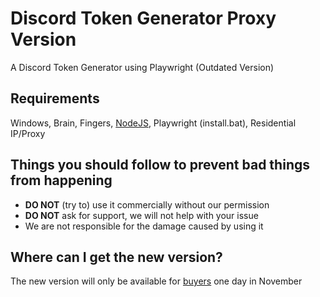 # Discord Token Generator Proxy Version
A Discord Token Generator using Playwright (Outdated Version)



## Requirements
Windows, Brain, Fingers, [NodeJS](https://nodejs.org/en/), Playwright (install.bat), Residential IP/Proxy

## Things you should follow to prevent bad things from happening
- **DO NOT** (try to) use it commercially without our permission
- **DO NOT** ask for support, we will not help with your issue
- We are not responsible for the damage caused by using it

## Where can I get the new version?
The new version will only be available for [buyers](https://guildplus.xyz/?c=537) one day in November
